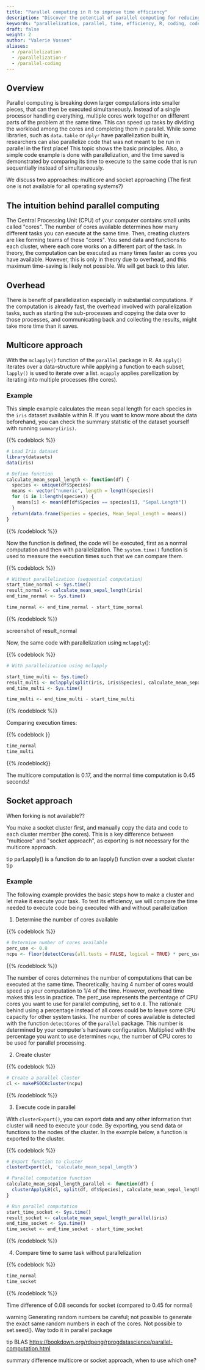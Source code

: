 ```yaml
---
title: "Parallel computing in R to improve time efficiency"
description: "Discover the potential of parallel computing for reducing execution times in R, by distributing tasks across multiple CRU cores."
keywords: "parallelization, parallel, time, efficiency, R, coding, code, data, open, science, package"
draft: false
weight: 2
author: "Valerie Vossen"
aliases:
  - /parallelization
  - /parallelization-r
  - /parallel-coding
---
```


## Overview

Parallel computing is breaking down larger computations into smaller pieces, that can then be executed simultaneously. Instead of a single processor handling everything, multiple cores work together on different parts of the problem at the same time. This can speed up tasks by dividing the workload among the cores and completing them in parallel. While some libraries, such as `data.table` or `dplyr` have parallelization built in, researchers can also parallelize code that was not meant to be run in parallel in the first place! This topic shows the basic principles. Also, a simple code example is done with parallelization, and the time saved is demonstrated by comparing its time to execute to the same code that is run sequentially instead of simultaneously.

We discuss two approaches: multicore and socket approaching (The first one is not available for all operating systems?)

## The intuition behind parallel computing

The Central Processing Unit (CPU) of your computer contains small units called "cores". The number of cores available determines how many different tasks you can execute at the same time. Then, creating clusters are like forming teams of these "cores". You send data and functions to each cluster, where each core works on a different part of the task. In theory, the computation can be executed as many times faster as cores you have available. However, this is only in theory due to overhead, and this maximum time-saving is likely not possible. We will get back to this later.

## Overhead

There is benefit of parallelization especially in substantial computations. If the computation is already fast, the overhead involved with parallelization tasks, such as starting the sub-processes and copying the data over to those processes, and communicating back and collecting the results, might take more time than it saves.

## Multicore approach

With the `mclapply()` function of the `parallel` package in R. As `apply()` iterates over a data-structure while applying a function to each subset, `lapply()` is used to iterate over a list. `mcapply` applies parellization by iterating into multiple processes (the cores). 


### Example 

This simple example calculates the mean sepal length for each species in the `iris` dataset available within R. If you want to know more about the data beforehand, you can check the summary statistic of the dataset yourself with running `summary(iris)`. 

{{% codeblock %}}
```R
# Load Iris dataset
library(datasets)
data(iris)

# Define function
calculate_mean_sepal_length <- function(df) {
  species <- unique(df$Species)
  means <- vector("numeric", length = length(species))
  for (i in 1:length(species)) {
    means[i] <- mean(df[df$Species == species[i], "Sepal.Length"])
  }
  return(data.frame(Species = species, Mean_Sepal_Length = means))
}
```
{{% /codeblock %}}

Now the function is defined, the code will be executed, first as a normal computation and then with parallelization. The `system.time()` function is used to measure the execution times such that we can compare them. 

{{% codeblock %}}
```R
# Without parallelization (sequential computation)
start_time_normal <- Sys.time()
result_normal <- calculate_mean_sepal_length(iris)
end_time_normal <- Sys.time()

time_normal <- end_time_normal - start_time_normal
```
{{% /codeblock %}}

screenshot of result_normal

Now, the same code with parallelization using `mclapply`():

{{% codeblock %}}
```R
# With parallelization using mclapply

start_time_multi <- Sys.time()
result_multi <- mclapply(split(iris, iris$Species), calculate_mean_sepal_length)
end_time_multi <- Sys.time()

time_multi <- end_time_multi - start_time_multi

```
{{% /codeblock %}}

Comparing execution times:

{{% codeblock }}
```R
time_normal
time_multi
```
{{% /codeblock}}

The multicore computation is 0.17, and the normal time computation is 0.45 seconds!

<!-- system.time() user and elapsed are roughly the same; normal with no parallelization (what does elapsed mean). Now using mclapply(), elapsed < user time (although not 1/4 when we use 4 cores)
User time = CPU time spent executing your R code (adding all tasks together, whether it is executed sequentially or in parallel)
Elapsed time = total real-world time that has elapsed from start of computation until it is completed. -->

## Socket approach

When forking is not available??

You make a socket cluster first, and manually copy the data and code to each cluster member (the cores). This is a key difference between "multicore" and "socket approach", as exporting is not necessary for the multicore approach.

tip
parLapply() is a function do to an lapply() function over a socket cluster
tip

### Example

The following example provides the basic steps how to make a cluster and let make it execute your task. To test its efficiency, we will compare the time needed to execute code being executed with and without parallelization

1. Determine the number of cores available

<!-- floor() rounds down the result to the nearest integer
logical = T returns a logical value indicating whether the detected number of cores is reliable
all.tests = F means it won't run additional tests to determine the number of cores, making it faster -->

{{% codeblock %}}
```R
# Determine number of cores available
perc_use <- 0.8
ncpu <- floor(detectCores(all.tests = FALSE, logical = TRUE) * perc_use)

```
{{% /codeblock %}}

The number of cores determines the number of computations that can be executed at the same time. Theoretically, having 4 number of cores would speed up your computation to 1/4 of the time. However, overhead time makes this less in practice. The perc_use represents the percentage of CPU cores you want to use for parallel computing, set to `0.8`. The rationale behind using a percentage instead of all cores could be to leave some CPU capacity for other system tasks. The number of cores available is detected with the function `detectCores` of the `parallel` package. This number is determined by your computer's hardware configuration. Multiplied with the percentage you want to use determines `ncpu`, the number of CPU cores to be used for parallel processing. 


2. Create cluster
   
{{% codeblock %}}
```R
# Create a parallel cluster
cl <- makePSOCKcluster(ncpu)
```
{{% /codeblock %}}


3. Execute code in parallel

With `clusterExport()`, you can export data and any other information that cluster will need to execute your code. By exporting, you send data or functions to the nodes of the cluster. In the example below, a function is exported to the cluster.

{{% codeblock %}}
```R
# Export function to cluster
clusterExport(cl, 'calculate_mean_sepal_length')

# Parallel computation function
calculate_mean_sepal_length_parallel <- function(df) {
  clusterApplyLB(cl, split(df, df$Species), calculate_mean_sepal_length)
}

# Run parallel computation
start_time_socket <- Sys.time()
result_socket <- calculate_mean_sepal_length_parallel(iris)
end_time_socket <- Sys.time()
time_socket <- end_time_socket - start_time_socket

```
{{% /codeblock %}}

4. Compare time to same task without parallelization

{{% codeblock %}}
```R
time_normal
time_socket
```
{{% /codeblock %}}

Time difference of 0.08 seconds for socket (compared to 0.45 for normal)


warning
Generating random numbers be careful; not possible to generate the exact same random numbers in each of the cores. Not possible to set.seed(). Way todo it in parallel package

tip 
BLAS https://bookdown.org/rdpeng/rprogdatascience/parallel-computation.html

summary
difference multicore or socket approach, when to use which one?